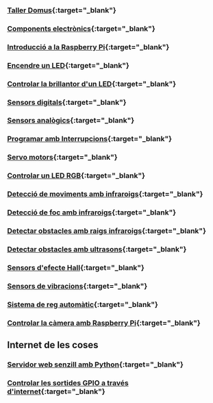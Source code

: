 ### [Taller Domus](taller/taller.md){:target="_blank"}

### [Components electrònics](electronica/electronica.md){:target="_blank"}

### [Introducció a la Raspberry Pi](raspberry_pi.md){:target="_blank"}

### [Encendre un LED](led/led.md){:target="_blank"}

### [Controlar la brillantor d'un LED](led/brillantor_led.md){:target="_blank"}

### [Sensors digitals](sensors/sensor_digital.md){:target="_blank"}

### [Sensors analògics](sensors/sensor_analog.md){:target="_blank"}

### [Programar amb Interrupcions](interrupts/interrupts.md){:target="_blank"}

### [Servo motors](motors/servos.md){:target="_blank"}

### [Controlar un LED RGB](rgb_led/rgb_led.md){:target="_blank"}

### [Detecció de moviments amb infraroigs](ir/pir/pir.md){:target="_blank"}

### [Detecció de foc amb infraroigs](ir/flame/flame.md){:target="_blank"}

### [Detectar obstacles amb raigs infraroigs](ir/ir_obstacle/infraroig.md){:target="_blank"}

### [Detectar obstacles amb ultrasons](ultraso/ultraso.md){:target="_blank"}

### [Sensors d'efecte Hall](hall/hall.md){:target="_blank"}

### [Sensors de vibracions](shock/shock.md){:target="_blank"}

### [Sistema de reg automàtic](reg/reg.md){:target="_blank"}

### [Controlar la càmera amb Raspberry Pi](camera/camera.md){:target="_blank"}

## Internet de les coses

### [Servidor web senzill amb Python](iot/bottle/bottle.md){:target="_blank"}

### [Controlar les sortides GPIO a través d'internet](iot/control_gpio/control_web.md){:target="_blank"}
